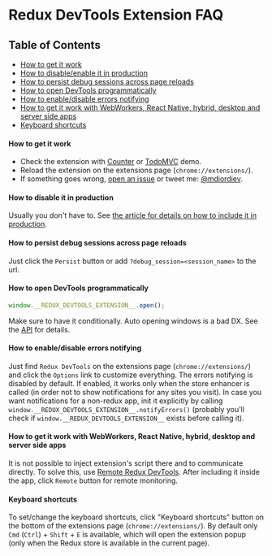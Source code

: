 # Redux DevTools Extension FAQ

## Table of Contents
- [How to get it work](#how-to-get-it-work)
- [How to disable/enable it in production](#how-to-disable-it-in-production)
- [How to persist debug sessions across page reloads](#how-to-persist-debug-sessions-across-page-reloads)
- [How to open DevTools programmatically](#how-to-open-devtools-programmatically)
- [How to enable/disable errors notifying](#how-to-enabledisable-errors-notifying)
- [How to get it work with WebWorkers, React Native, hybrid, desktop and server side apps](#how-to-get-it-work-with-webworkers-react-native-hybrid-desktop-and-server-side-apps)
- [Keyboard shortcuts](#keyboard-shortcuts)

#### How to get it work
- Check the extension with [Counter](http://zalmoxisus.github.io/examples/counter/) or [TodoMVC](http://zalmoxisus.github.io/examples/todomvc/) demo.
- Reload the extension on the extensions page (`chrome://extensions/`).
- If something goes wrong, [open an issue](https://github.com/zalmoxisus/redux-devtools-extension/issues) or tweet me: [@mdiordiev](https://twitter.com/mdiordiev).

#### How to disable it in production
Usually you don't have to. See [the article for details on how to include it in production](https://medium.com/@zalmoxis/using-redux-devtools-in-production-4c5b56c5600f). 
#### How to persist debug sessions across page reloads
Just click the `Persist` button or add `?debug_session=<session_name>` to the url.
#### How to open DevTools programmatically
```js
window.__REDUX_DEVTOOLS_EXTENSION__.open();
```
Make sure to have it conditionally. Auto opening windows is a bad DX. See the [API](/docs/API/Methods.md#open) for details.
#### How to enable/disable errors notifying
Just find `Redux DevTools` on the extensions page (`chrome://extensions/`) and click the `Options` link to customize everything. The errors notifying is disabled by default. If enabled, it works only when the store enhancer is called (in order not to show notifications for any sites you visit). In case you want notifications for a non-redux app, init it explicitly by calling `window.__REDUX_DEVTOOLS_EXTENSION__.notifyErrors()` (probably you'll check if `window.__REDUX_DEVTOOLS_EXTENSION__` exists before calling it).
#### How to get it work with WebWorkers, React Native, hybrid, desktop and server side apps
It is not possible to inject extension's script there and to communicate directly. To solve this, use [Remote Redux DevTools](https://github.com/zalmoxisus/remote-redux-devtools). After including it inside the app, click `Remote` button for remote monitoring. 
#### Keyboard shortcuts
To set/change the keyboard shortcuts, click "Keyboard shortcuts" button on the bottom of the extensions page (`chrome://extensions/`). By default only `Cmd` (`Ctrl`) + `Shift` + `E` is available, which will open the extension popup (only when the Redux store is available in the current page).
